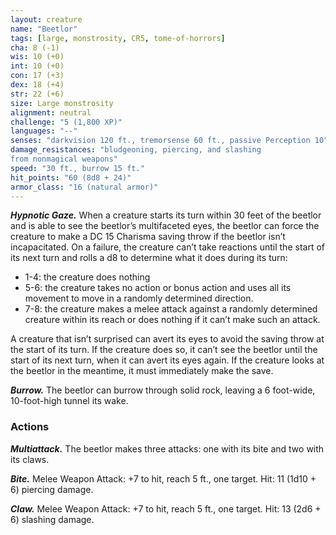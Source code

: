 ```yaml
---
layout: creature
name: "Beetlor"
tags: [large, monstrosity, CR5, tome-of-horrors]
cha: 8 (-1)
wis: 10 (+0)
int: 10 (+0)
con: 17 (+3)
dex: 18 (+4)
str: 22 (+6)
size: Large monstrosity
alignment: neutral
challenge: "5 (1,800 XP)"
languages: "--"
senses: "darkvision 120 ft., tremorsense 60 ft., passive Perception 10"
damage_resistances: "bludgeoning, piercing, and slashing
from nonmagical weapons"
speed: "30 ft., burrow 15 ft."
hit_points: "60 (8d8 + 24)"
armor_class: "16 (natural armor)"
---
```


***Hypnotic Gaze.*** When a creature starts its turn within 30 feet of the beetlor and is able
to see the beetlor’s multifaceted eyes, the beetlor can force the creature to
make a DC 15 Charisma saving throw if the beetlor isn’t incapacitated.
On a failure, the creature can’t take reactions until the start of its next
turn and rolls a d8 to determine what it does during its turn:

* 1-4: the creature does nothing
* 5-6: the creature takes no action or bonus action and uses all its movement to move in a randomly determined direction. 
* 7-8: the creature makes a melee attack against a randomly determined creature within its reach or does nothing if it can’t make such an attack.

A creature that isn’t surprised can avert its eyes
to avoid the saving throw at the start of its turn. If
the creature does so, it can’t see the beetlor until the
start of its next turn, when it can avert its eyes again.
If the creature looks at the beetlor in the meantime, it
must immediately make the save.

***Burrow.*** The beetlor can burrow through solid rock,
leaving a 6 foot-wide, 10-foot-high tunnel its wake.

### Actions

***Multiattack.*** The beetlor makes three attacks: one with its
bite and two with its claws.

***Bite.*** Melee Weapon Attack: +7 to hit, reach 5 ft., one
target. Hit: 11 (1d10 + 6) piercing damage.

***Claw.*** Melee Weapon Attack: +7 to hit, reach 5 ft., one
target. Hit: 13 (2d6 + 6) slashing damage.
